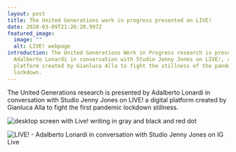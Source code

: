 ```yaml
---
layout: post
title: The United Generations work in progress presented on LIVE!
date: 2020-03-09T21:26:20.997Z
featured_image:
  image: ""
  alt: LIVE! webpage
introduction: The United Generations Work in Progress research is presented by
  Adalberto Lonardi in conversation with Studio Jenny Jones on LIVE!, a digital
  platform created by Gianluca Alla to fight the stillness of the pandemic
  lockdown.
---
```

The United Generations research is presented by Adalberto Lonardi in conversation with Studio Jenny Jones on LIVE! a digital platform created by Gianluca Alla to fight the first pandemic lockdown stillness.

![desktop screen with Live! writing in gray and black and red dot](/assets/uploads/live.jpg "LIVE! - Website ")



![](/assets/uploads/live2.jpg "LIVE! - Adalberto Lonardi in conversation with Studio Jenny Jones on IG Live")